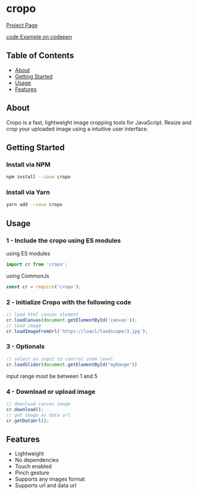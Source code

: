 # cropo

[Project Page](https://alijany.github.io/cropo/)

[code Example on codepen](https://codepen.io/mh_alijnay/pen/MWvErzV)

## Table of Contents

- [About](#about)
- [Getting Started](#getting_started)
- [Usage](#usage)
- [Features](#features)

## About <a name = "about"></a>

Cropo is a fast, lightweight image cropping tools for JavaScript. Resize and crop your uploaded image using a intuitive user interface.

## Getting Started <a name = "getting_started"></a>

### Install via NPM

```bash
npm install --save cropo
```

### Install via Yarn

```bash
yarn add --save cropo
```

## Usage <a name = "usage"></a>

### 1 - Include the cropo using ES modules

using ES modules

```js
import cr from 'cropo';
```

using CommonJs

```js
const cr = require('cropo');
```

### 2 - initialize Cropo with the following code

```js
// load html canvas element
cr.loadCanvas(document.getElementById('canvas'));
// load image
cr.loadImageFromUrl('https://loacl/landscape/3.jpg');
```

### 3 - Optionals

```js
// select an input to control zoom level
cr.loadSlider(document.getElementById("myRange"))
```

input range most be between 1 and 5

### 4 - Download or upload image

```js
// download canvas image
cr.download();
// get image as data url
cr.getDataUrl();
```

## Features <a name = "features"></a>

- Lightweight
- No dependencies
- Touch enabled
- Pinch gesture
- Supports any images format
- Supports url and data url
